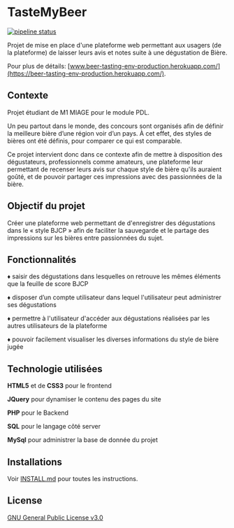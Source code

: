 # TasteMyBeer

[![pipeline status](https://gitlab.istic.univ-rennes1.fr/pdl-g4/beer-tasting-app/badges/main/pipeline.svg)](https://gitlab.istic.univ-rennes1.fr/pdl-g4/beer-tasting-app/-/commits/main)

Projet de mise en place d'une plateforme web permettant aux usagers (de la plateforme) de laisser leurs avis et notes suite à une dégustation de Bière.

Pour plus de détails: [www.beer-tasting-env-production.herokuapp.com/](https://beer-tasting-env-production.herokuapp.com/).

## **Contexte**

Projet étudiant de M1 MIAGE pour le module PDL.

Un peu partout dans le monde, des concours sont organisés afin de définir la meilleure bière d’une région voir d’un pays. À cet effet, des styles de bières ont été définis, pour comparer ce qui est comparable.

Ce projet intervient donc dans ce contexte afin de mettre à disposition des dégustateurs, professionnels comme amateurs, une plateforme leur permettant de recenser leurs avis sur chaque style de bière qu'ils auraient goûté, et de pouvoir partager ces impressions avec des passionnées de la bière.

## **Objectif du projet**

Créer une plateforme web permettant de d'enregistrer des dégustations dans le « style BJCP » afin de faciliter la sauvegarde et le partage des impressions sur les bières entre passionnées du sujet.

## Fonctionnalités

♦ saisir des dégustations dans lesquelles on retrouve les mêmes
éléments que la feuille de score BJCP

♦ disposer d’un compte utilisateur dans lequel l'utilisateur peut administrer ses
dégustations

♦ permettre à l'utilisateur d'accéder aux dégustations réalisées par les autres utilisateurs de
la plateforme

♦ pouvoir facilement visualiser les diverses informations du style de bière jugée

## Technologie utilisées

**HTML5** et de **CSS3** pour le frontend

**JQuery** pour dynamiser le contenu des pages du site

**PHP** pour le Backend

**SQL** pour le langage côté server

**MySql** pour administrer la base de donnée du projet

## Installations

Voir [INSTALL.md](https://gitlab.istic.univ-rennes1.fr/pdl-g4/beer-tasting-app/-/blob/main/INSTALL.md) pour toutes les instructions.

## License

[ GNU General Public License v3.0](https://choosealicense.com/licenses/gpl-3.0/)
